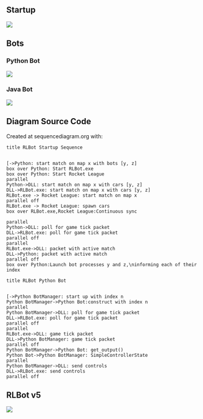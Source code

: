 ## Startup

![](/img/architecture/general.png)

## Bots

### Python Bot

![](/img/architecture/python.png)

### Java Bot

![](/img/architecture/java.png)

## Diagram Source Code

Created at sequencediagram.org with:

```
title RLBot Startup Sequence


[->Python: start match on map x with bots [y, z]
box over Python: Start RLBot.exe
box over Python: Start Rocket League
parallel
Python->DLL: start match on map x with cars [y, z]
DLL->RLBot.exe: start match on map x with cars [y, z]
RLBot.exe -> Rocket League: start match on map x
parallel off
RLBot.exe -> Rocket League: spawn cars
box over RLBot.exe,Rocket League:Continuous sync

parallel
Python->DLL: poll for game tick packet
DLL->RLBot.exe: poll for game tick packet
parallel off
parallel
RLBot.exe->DLL: packet with active match
DLL->Python: packet with active match
parallel off
box over Python:Launch bot processes y and z,\ninforming each of their index
```

```
title RLBot Python Bot


[->Python BotManager: start up with index n
Python BotManager->Python Bot:construct with index n
parallel 
Python BotManager->DLL: poll for game tick packet
DLL->RLBot.exe: poll for game tick packet
parallel off
parallel
RLBot.exe->DLL: game tick packet
DLL->Python BotManager: game tick packet
parallel off
Python BotManager->Python Bot: get_output()
Python Bot->Python BotManager: SimpleControllerState
parallel
Python BotManager->DLL: send controls
DLL->RLBot.exe: send controls
parallel off
```

## RLBot v5

![](/img/architecture/v5_diagram.png)

<!-- The original drawio version of the above diagram can be found at `/img/achitecture/v5_diagram.drawio`-->
